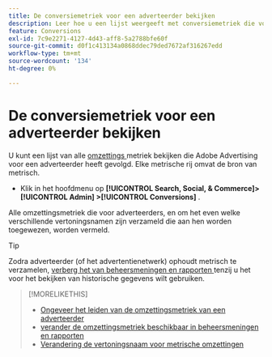 ```yaml
---
title: De conversiemetriek voor een adverteerder bekijken
description: Leer hoe u een lijst weergeeft met conversiemetriek die voor een adverteerder wordt bijgehouden.
feature: Conversions
exl-id: 7c9e2271-4127-4d43-aff8-5a2788bfe60f
source-git-commit: d0f1c413134a0868ddec79ded7672af316267edd
workflow-type: tm+mt
source-wordcount: '134'
ht-degree: 0%

---
```


# De conversiemetriek voor een adverteerder bekijken

U kunt een lijst van alle [ omzettings ](/help/search-social-commerce/glossary.md#c-d) metriek bekijken die Adobe Advertising voor een adverteerder heeft gevolgd. Elke metrische rij omvat de bron van metrisch.

* Klik in het hoofdmenu op **[!UICONTROL Search, Social, & Commerce]> [!UICONTROL Admin] >[!UICONTROL Conversions]** .

Alle omzettingsmetriek die voor adverteerders, en om het even welke verschillende vertoningsnamen zijn verzameld die aan hen worden toegewezen, worden vermeld.

>[!TIP]
>
>Zodra adverteerder (of het advertentienetwerk) ophoudt metrisch te verzamelen, [ verberg het van beheersmeningen en rapporten ](conversion-metric-edit-available.md) tenzij u het voor het bekijken van historische gegevens wilt gebruiken.

>[!MORELIKETHIS]
>
>* [ Ongeveer het leiden van de omzettingsmetriek van een adverteerder ](conversion-metric-about.md)
>* [ verander de omzettingsmetriek beschikbaar in beheersmeningen en rapporten ](conversion-metric-edit-available.md)
>* [ Verandering de vertoningsnaam voor metrische omzettingen ](conversion-metric-edit-display-name.md)
